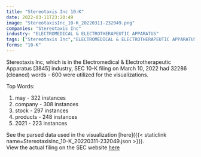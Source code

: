 ```yaml
---
title: "Stereotaxis Inc 10-K"
date: 2022-03-11T23:20:49
image: "StereotaxisInc_10-K_20220311-232049.png"
companies: "Stereotaxis Inc"
industry: "ELECTROMEDICAL & ELECTROTHERAPEUTIC APPARATUS"
tags: ["Stereotaxis Inc","ELECTROMEDICAL & ELECTROTHERAPEUTIC APPARATUS","03-10-2022","10-K"]
forms: "10-K"
---
```

Stereotaxis Inc, which is in the Electromedical & Electrotherapeutic Apparatus [3845] industry, SEC 10-K filing on March 10, 2022 had 32286 (cleaned) words - 600 were utilized for the visualizations.

Top Words:
1. may - 322 instances
2. company - 308 instances
3. stock - 297 instances
4. products - 248 instances
5. 2021 - 223 instances


See the parsed data used in the visualization [here]({{< staticlink name=StereotaxisInc_10-K_20220311-232049.json >}}).  
View the actual filing on the SEC website [here](https://www.sec.gov/Archives/edgar/data/1289340/0001493152-22-006487.txt)